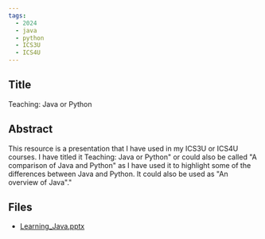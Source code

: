 ```yaml
---
tags:
  - 2024
  - java
  - python
  - ICS3U
  - ICS4U
---
```


## Title

Teaching: Java or Python

## Abstract

This resource is a presentation that I have used in my ICS3U or ICS4U courses. I have titled it Teaching: Java or Python" or could also be called "A comparison of Java and Python" as I have used it to highlight some of the differences between Java and Python. It could also be used as "An overview of Java"."

## Files

*   [Learning\_Java.pptx](resources/2024/Ram_Etwaroo/Learning_Java.pptx)
